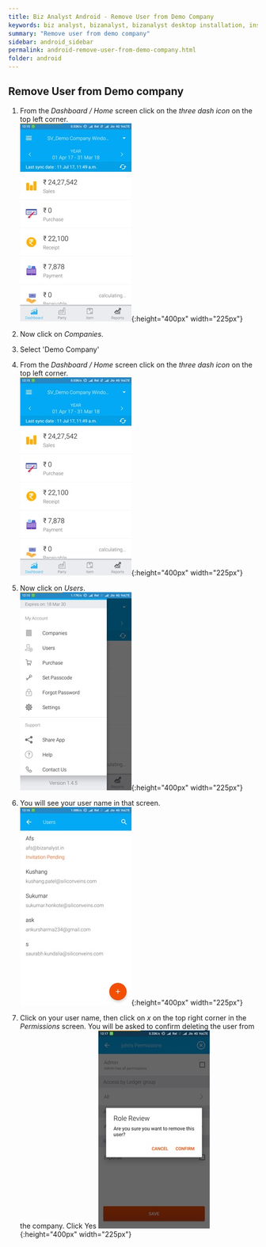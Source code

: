 ```yaml
---
title: Biz Analyst Android - Remove User from Demo Company
keywords: biz analyst, bizanalyst, bizanalyst desktop installation, install, bizanalyst installation, sync interval, biz analyst sync, bizanalyst sync, biz analyst sync interval
summary: "Remove user from demo company"
sidebar: android_sidebar
permalink: android-remove-user-from-demo-company.html
folder: android
---
```


## Remove User from Demo company

1. From the *Dashboard / Home* screen click on the *three dash icon* on the top left corner.  
![Dashboard](images/android-permissions/android-permission-1.jpg "Dashboard"){:height="400px" width="225px"}  

2. Now click on *Companies*.

3. Select 'Demo Company'  

4. From the *Dashboard / Home* screen click on the *three dash icon* on the top left corner.  
![Dashboard](images/android-permissions/android-permission-1.jpg "Dashboard"){:height="400px" width="225px"}  

5. Now click on *Users*.  
![More menu](images/android-permissions/android-permission-2.jpg "More menu"){:height="400px" width="225px"}  

6. You will see your user name in that screen.
![Users list](images/android-permissions/android-permission-3.jpg "Users list"){:height="400px" width="225px"}  

7. Click on your user name, then click on *x* on the top right corner in the *Permissions* screen. You will be asked to confirm deleting the user from the company. Click Yes
![Remove user](images/android-permissions/android-permission-10.jpg "Remove User"){:height="400px" width="225px"}